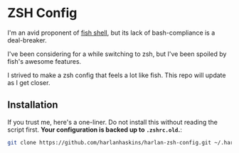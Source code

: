 # ZSH Config

I'm an avid proponent of [fish shell](http://fishshell.com), but its lack of
bash-compliance is a deal-breaker.

I've been considering for a while switching to zsh, but I've been spoiled by
fish's awesome features.

I strived to make a zsh config that feels a lot like fish. This repo will
update as I get closer.

## Installation

If you trust me, here's a one-liner. Do not install this without reading the
script first. **Your configuration is backed up to `.zshrc.old`.**:
```bash
git clone https://github.com/harlanhaskins/harlan-zsh-config.git ~/.harlan-zsh-config; zsh ~/.harlan-zsh-config/setup-zshrc.sh;
```
